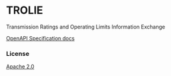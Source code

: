 # TROLIE

Transmission Ratings and Operating Limits Information Exchange

[OpenAPI Specification docs](https://ge-grid-software/.github.io/TROLIE/)

### License

[Apache 2.0](https://github.com/ge-grid-software/TROLIE/blob/main/LICENSE)
